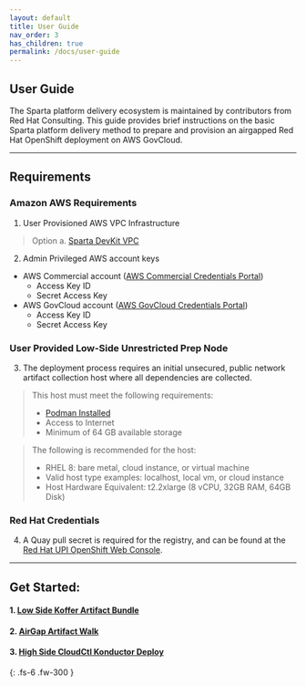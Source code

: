 ```yaml
---
layout: default
title: User Guide
nav_order: 3
has_children: true
permalink: /docs/user-guide
---
```


## User Guide
The Sparta platform delivery ecosystem is maintained by contributors from Red Hat Consulting.
This guide provides brief instructions on the basic Sparta platform delivery method to prepare and provision an airgapped Red Hat OpenShift deployment on AWS GovCloud.

----------------------------------------------------------------
## Requirements

### Amazon AWS Requirements

  1. User Provisioned AWS VPC Infrastructure
>  Option a. [Sparta DevKit VPC]
>

  2. Admin Privileged AWS account keys
  - AWS Commercial account ([AWS Commercial Credentials Portal])
    - Access Key ID
    - Secret Access Key
  - AWS GovCloud account ([AWS GovCloud Credentials Portal])
    - Access Key ID
    - Secret Access Key

### User Provided Low-Side Unrestricted Prep Node
  3. The deployment process requires an initial unsecured, public network artifact collection host where all dependencies are collected. 
>  This host must meet the following requirements:
>    - [Podman Installed]
>    - Access to Internet
>    - Minimum of 64 GB available storage
  
>  The following is recommended for the host:
>    - RHEL 8: bare metal, cloud instance, or virtual machine
>    - Valid host type examples: localhost, local vm, or cloud instance
>    - Host Hardware Equivalent: t2.2xlarge (8 vCPU, 32GB RAM, 64GB Disk)
>  

### Red Hat Credentials
  4. A Quay pull secret is required for the registry, and can be found at the [Red Hat UPI OpenShift Web Console].

----------------------------------------------------------------
## Get Started:
####  1. [Low Side Koffer Artifact Bundle](https://codectl.io/docs/user-guide/bundle)
####  2. [AirGap Artifact Walk](https://codectl.io/docs/user-guide/airgap)
####  3. [High Side CloudCtl Konductor Deploy](https://codectl.io/docs/user-guide/deploy)

[RH CoreOS]:https://mirror.openshift.com/pub/openshift-v4/x86_64/dependencies/rhcos/latest/latest
[Podman Installed]:https://podman.io/getting-started/installation.html
[Red Hat UPI OpenShift Web Console]:https://cloud.redhat.com/openshift/install/metal/user-provisioned
[AWS GovCloud Credentials Portal]:https://console.amazonaws-us-gov.com/iam/home#/security_credentials
[AWS Commercial Credentials Portal]:https://console.aws.amazon.com/iam/home#/security_credentials
[RHEL 8]:https://access.redhat.com/downloads/content/479/ver=/rhel---8/8.2/x86_64/product-software
[Sparta DevKit VPC]:https://codectl.io/docs/developer/aws-vpc/
{: .fs-6 .fw-300 }
